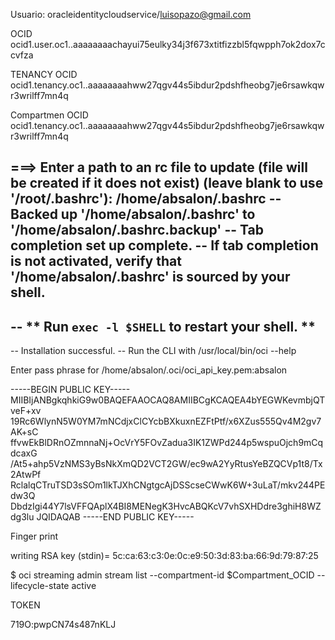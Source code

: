 Usuario:
oracleidentitycloudservice/luisopazo@gmail.com

OCID
ocid1.user.oc1..aaaaaaaachayui75eulky34j3f673xtitfizzbl5fqwpph7ok2dox7ccvfza

TENANCY OCID
ocid1.tenancy.oc1..aaaaaaaahww27qgv44s5ibdur2pdshfheobg7je6rsawkqwr3wrilff7mn4q

Compartmen OCID
ocid1.tenancy.oc1..aaaaaaaahww27qgv44s5ibdur2pdshfheobg7je6rsawkqwr3wrilff7mn4q


===> Enter a path to an rc file to update (file will be created if it does not exist) (leave blank to use '/root/.bashrc'): /home/absalon/.bashrc
-- Backed up '/home/absalon/.bashrc' to '/home/absalon/.bashrc.backup'
-- Tab completion set up complete.
-- If tab completion is not activated, verify that '/home/absalon/.bashrc' is sourced by your shell.
-- 
-- ** Run `exec -l $SHELL` to restart your shell. **
-- 
-- Installation successful.
-- Run the CLI with /usr/local/bin/oci --help

Enter pass phrase for /home/absalon/.oci/oci_api_key.pem:absalon

-----BEGIN PUBLIC KEY-----
MIIBIjANBgkqhkiG9w0BAQEFAAOCAQ8AMIIBCgKCAQEA4bYEGWKevmbjQTveF+xv
19Rc6WlynN5W0YM7mNCdjxClCYcbBXkuxnEZFtPtf/x6XZus555Qv4M2gv7AK+sC
ffvwEkBlDRnOZmnnaNj+OcVrY5FOvZadua3IK1ZWPd244p5wspuOjch9mCqdcaxG
/At5+ahp5VzNMS3yBsNkXmQD2VCT2GW/ec9wA2YyRtusYeBZQCVp1t8/Tx2AtwPf
RclalqCTruTSD3sSOm1lkTJXhCNgtgcAjDSScseCWwK6W+3uLaT/mkv244PEdw3Q
DbdzIgi44Y7lsVFFQAplX4BI8MENegK3HvcABQKcV7vhSXHDdre3ghiH8WZdg3lu
JQIDAQAB
-----END PUBLIC KEY-----

Finger print

writing RSA key
(stdin)= 5c:ca:63:c3:0e:0c:e9:50:3d:83:ba:66:9d:79:87:25

$ oci streaming admin stream list --compartment-id $Compartment_OCID --lifecycle-state active

TOKEN

719O:pwpCN74s487nKLJ



